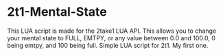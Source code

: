 # 2t1-Mental-State
This LUA script is made for the 2take1 LUA API.
This allows you to change your mental state to FULL, EMTPY, or any value between 0.0 and 100.0, 0 being emtpy, and 100 being full.
Simple LUA script for 2t1. My first one.
